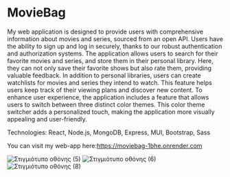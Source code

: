# MovieBag
My web application is designed to provide users with comprehensive information about movies and series, sourced from an open API. Users have the ability to sign up and log in securely, thanks to our robust authentication and authorization systems. The application allows users to search for their favorite movies and series, and store them in their personal library. Here, they can not only save their favorite shows but also rate them, providing valuable feedback.
In addition to personal libraries, users can create watchlists for movies and series they intend to watch. This feature helps users keep track of their viewing plans and discover new content. To enhance user experience, the application includes a feature that allows users to switch between three distinct color themes. This color theme switcher adds a personalized touch, making the application more visually appealing and user-friendly.

Technologies:
React,
Node.js,
MongoDB,
Express,
MUI,
Bootstrap,
Sass


You can visit my web-app here:https://moviebag-1bhe.onrender.com

![Στιγμιότυπο οθόνης (5)](https://github.com/Stefanatti/MovieBag/assets/101453394/006e1858-aff3-4507-b768-a45bc1e7eb4b)
![Στιγμιότυπο οθόνης (6)](https://github.com/Stefanatti/MovieBag/assets/101453394/24558eaa-8a4d-409b-a144-720e30a76e06)
![Στιγμιότυπο οθόνης (8)](https://github.com/Stefanatti/MovieBag/assets/101453394/358092b5-9186-43f9-bae3-5533c04eb710)
